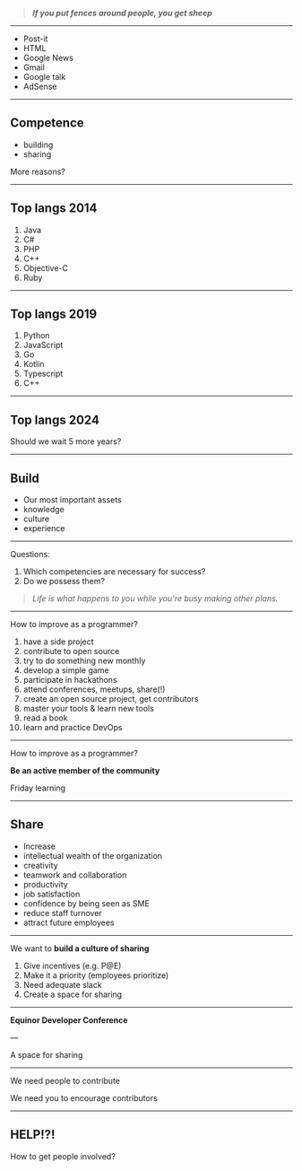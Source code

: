 > _**If you put fences around people, you get sheep**_


---
* Post-it
* HTML
* Google News
* Gmail
* Google talk
* AdSense



---
## Competence

* building
* sharing

More reasons?

---
## Top langs 2014

1. Java
2. C#
3. PHP
4. C++
5. Objective-C
6. Ruby

---
## Top langs 2019

1. Python
2. JavaScript
3. Go
4. Kotlin
5. Typescript
6. C++

---
## Top langs 2024

Should we wait 5 more years?


---
## Build

* Our most important assets
 * knowledge
 * culture
 * experience


---
Questions:
1. Which competencies are necessary for success?
2. Do we possess them?


> _Life is what happens to you while you're busy making other plans._


---
How to improve as a programmer?

1. have a side project
2. contribute to open source
3. try to do something new monthly
4. develop a simple game
5. participate in hackathons
6. attend conferences, meetups, share(!)
7. create an open source project, get contributors
8. master your tools & learn new tools
9. read a book
10. learn and practice DevOps

---
How to improve as a programmer?

**Be an active member of the community**

Friday learning



---
## Share

* Increase
 * intellectual wealth of the organization
 * creativity
 * teamwork and collaboration
 * productivity
 * job satisfaction
 * confidence by being seen as SME
* reduce staff turnover
* attract future employees


---
We want to **build a culture of sharing**

1. Give incentives (e.g. P@E)
1. Make it a priority (employees prioritize)
1. Need adequate slack
1. Create a space for sharing


---
**Equinor Developer Conference**

—

A space for sharing

---
We need people to contribute

We need you to encourage contributors

---
## HELP!?!

How to get people involved?
